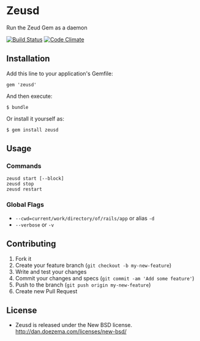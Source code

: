 # Zeusd

Run the Zeud Gem as a daemon

[![Build Status](https://travis-ci.org/veloper/zeusd.png?branch=master)](https://travis-ci.org/veloper/zeusd) [![Code Climate](https://codeclimate.com/github/veloper/zeusd.png)](https://codeclimate.com/github/veloper/zeusd)


## Installation

Add this line to your application's Gemfile:

    gem 'zeusd'

And then execute:

    $ bundle

Or install it yourself as:

    $ gem install zeusd

## Usage

### Commands

```
zeusd start [--block]
zeusd stop
zeusd restart
```

### Global Flags
* `--cwd=current/work/directory/of/rails/app` or alias `-d`
* `--verbose` or `-v`


## Contributing

1. Fork it
2. Create your feature branch (`git checkout -b my-new-feature`)
3. Write and test your changes
3. Commit your changes and specs (`git commit -am 'Add some feature'`)
4. Push to the branch (`git push origin my-new-feature`)
5. Create new Pull Request

## License

* Zeusd is released under the New BSD license. http://dan.doezema.com/licenses/new-bsd/